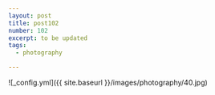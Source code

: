 ```yaml
---
layout: post
title: post102
number: 102
excerpt: to be updated
tags:
  - photography

---
```


![_config.yml]({{ site.baseurl }}/images/photography/40.jpg)